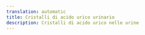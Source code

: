 ```yaml
---
translation: automatic
title: Cristalli di acido urico urinario
description: Cristalli di acido urico nelle urine
---
```

